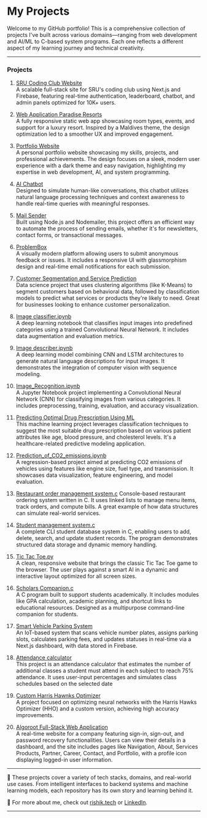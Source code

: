 #  My Projects

Welcome to my GitHub portfolio! This is a comprehensive collection of projects I've built across various domains—ranging from web development and AI/ML to C-based system programs. Each one reflects a different aspect of my learning journey and technical creativity.

---

### Projects


1. [SRU Coding Club Website](https://github.com/mrishikreddy/SRU-Coding-Club-Website)  
   A scalable full-stack site for SRU's coding club using Next.js and Firebase, featuring real-time authentication, leaderboard, chatbot, and admin panels optimized for 10K+ users.

2. [Web Application Paradise Resorts](https://github.com/mrishikreddy/Web-Application-for-Paradise-Resorts-RT2)  
   A fully responsive static web app showcasing room types, events, and support for a luxury resort. Inspired by a Maldives theme, the design optimization led to a smoother UX and improved engagement.
   
3. [Portfolio Website](https://github.com/mrishikreddy/Rishik-Tech-Portfolio-Website-RT3)  
  A personal portfolio website showcasing my skills, projects, and professional achievements. The design focuses on a sleek, modern user experience with a dark theme and easy navigation, highlighting my expertise in web development, AI, and system programming.

4. [AI Chatbot](https://github.com/mrishikreddy/AI-chat-bot-RT4)  
   Designed to simulate human-like conversations, this chatbot utilizes natural language processing techniques and context awareness to handle real-time queries with meaningful responses.

5. [Mail Sender](https://github.com/mrishikreddy/Mail-Sender-RT5)  
   Built using Node.js and Nodemailer, this project offers an efficient way to automate the process of sending emails, whether it's for newsletters, contact forms, or transactional messages.

6. [ProblemBox](https://github.com/mrishikreddy/Problem-Box-RT6)  
   A visually modern platform allowing users to submit anonymous feedback or issues. It includes a responsive UI with glassmorphism design and real-time email notifications for each submission.


7. [Customer Segmentation and Service Prediction](https://github.com/mrishikreddy/Customer-Segmentation-and-Service-Prediction-RT7)  
   Data science project that uses clustering algorithms (like K-Means) to segment customers based on behavioral data, followed by classification models to predict what services or products they're likely to need. Great for businesses looking to enhance customer personalization.
8. [Image classifier.ipynb](https://github.com/mrishikreddy/Image-Classifier-RT8)  
   A deep learning notebook that classifies input images into predefined categories using a trained Convolutional Neural Network. It includes data augmentation and evaluation metrics.

9. [Image describer.ipynb](https://github.com/mrishikreddy/Image-Describer-RT9)  
   A deep learning model combining CNN and LSTM architectures to generate natural language descriptions for input images. It demonstrates the integration of computer vision with sequence modeling.

10. [Image_Recognition.ipynb](https://github.com/mrishikreddy/Image-Recognition-10)  
   A Jupyter Notebook project implementing a Convolutional Neural Network (CNN) for classifying images from various categories. It includes preprocessing, training, evaluation, and accuracy visualization.

11. [Predicting Optimal Drug Prescription Using ML](https://github.com/mrishikreddy/Predicting-Optimal-Drug-Prescription-Using-ML-RT11)  
    This machine learning project leverages classification techniques to suggest the most suitable drug prescription based on various patient attributes like age, blood pressure, and cholesterol levels. It's a healthcare-related predictive modeling application.

12. [Prediction_of_CO2_emissions.ipynb](https://github.com/mrishikreddy/Prediction-of-CO2-emissions-RT12)  
   A regression-based project aimed at predicting CO2 emissions of vehicles using features like engine size, fuel type, and transmission. It showcases data visualization, feature engineering, and model evaluation.

13. [Restaurant order management system.c](https://github.com/mrishikreddy/Restaurant-order-management-system-RT13)
    Console-based restaurant ordering system written in C. It uses linked lists to manage menu items, track orders, and compute bills. A great example of how data structures can simulate real-world services.

14. [Student management system.c](https://github.com/mrishikreddy/Student-management-system-RT14)  
     A complete CLI student database system in C, enabling users to add, delete, search, and update student records. The program demonstrates structured data storage and dynamic memory handling.
    
15. [Tic Tac Toe.py](https://github.com/mrishikreddy/Tic-Tac-Toe-RT15)  
    A clean, responsive website that brings the classic Tic Tac Toe game to the browser. The user plays against a smart AI in a dynamic and interactive layout optimized for all screen sizes.

16. [Scholars Companion.c](https://github.com/mrishikreddy/Scholars-Companion-RT16)  
    A C program built to support students academically. It includes modules like GPA calculation, academic planning, and shortcut links to educational resources. Designed as a multipurpose command-line companion for students.

17. [Smart Vehicle Parking System](https://github.com/mrishikreddy/Smart-Vehicle-Parking-System-RT17)  
  An IoT-based system that scans vehicle number plates, assigns parking slots, calculates parking fees, and updates statuses in real-time via a Next.js dashboard, with data stored in Firebase.

18. [Attendance calculator](https://github.com/mrishikreddy/Attendance-calculator-RT18)  
  This project is an attendance calculator that estimates the number of additional classes a student must attend in each subject to reach 75% attendance. It uses user-input percentages and simulates class schedules based on the selected date

19. [Custom Harris Hawnks Optimizer](https://github.com/mrishikreddy/Custom-HHO-Optimizer-RT19)  
  A project focused on optimizing neural networks with the Harris Hawks Optimizer (HHO) and a custom version, achieving high accuracy improvements.

20. [Algoroot Full-Stack Web Application](https://github.com/mrishikreddy/Algoroot-Full-Stack-Web-Application-RT20)  
   A real-time website for a company featuring sign-in, sign-out, and password recovery functionalities. Users can view their details in a dashboard, and the site includes pages like Navigation, About, Services Products, Partner, Career, Contact, and Portfolio, with a profile icon displaying logged-in user information.

 



---

📌 These projects cover a variety of tech stacks, domains, and real-world use cases. From intelligent interfaces to backend systems and machine learning models, each repository has its own story and learning behind it.

🔗 For more about me, check out [rishik.tech](https://rishik.tech) or [LinkedIn](https://www.linkedin.com/in/rishikreddym/).

---

